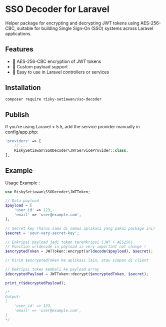# SSO Decoder for Laravel

Helper package for encrypting and decrypting JWT tokens using AES-256-CBC, suitable for building Single Sign-On (SSO) systems across Laravel applications.

## Features

- 🔐 AES-256-CBC encryption of JWT tokens
- 🧾 Custom payload support
- 🎯 Easy to use in Laravel controllers or services

## Installation

```bash
composer require risky-setiawan/sso-decoder
```

## Publish

If you’re using Laravel < 5.5, add the service provider manually in config/app.php:

```php
'providers' => [
    // ...
    RiskySetiawan\SSODecoder\JWTServiceProvider::class,
],
```
## Example

Usage Example :
```php
use RiskySetiawan\SSODecoder\JWTToken;

// Data payload
$payload = [
    'user_id' => 123,
    'email' => 'user@example.com',
];

// Secret key (harus sama di semua aplikasi yang pakai package ini)
$secret = 'your-very-secret-key';

// Enkripsi payload jadi token terenkripsi (JWT + AES256)
// Function urldecode in payload is very important not change !
$encryptedToken = JWTToken::encrypt(urldecode($payload), $secret);

// Kirim $encryptedToken ke aplikasi lain, atau simpan di client

// Dekripsi token kembali ke payload array
$decryptedPayload = JWTToken::decrypt($encryptedToken, $secret);

print_r($decryptedPayload);

/*
Output:
[
    'user_id' => 123,
    'email' => 'user@example.com',
]
*/
```

